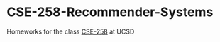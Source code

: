 # CSE-258-Recommender-Systems
Homeworks for the class [CSE-258](http://cseweb.ucsd.edu/classes/wi17/cse258-a/) at UCSD
